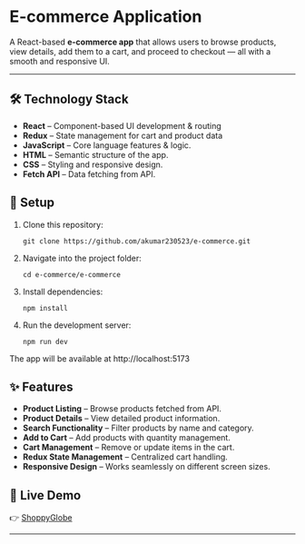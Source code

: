 # E-commerce Application
A React-based **e-commerce app** that allows users to browse products, view details, add them to a cart, and proceed to checkout — all with a smooth and responsive UI.

---

## 🛠️ Technology Stack
- **React** – Component-based UI development & routing
- **Redux** – State management for cart and product data
- **JavaScript** – Core language features & logic.
- **HTML** – Semantic structure of the app.
- **CSS** – Styling and responsive design.
- **Fetch API** – Data fetching from API.

## 🚀 Setup
1. Clone this repository:
   ```
   git clone https://github.com/akumar230523/e-commerce.git
   ```
2. Navigate into the project folder:
   ```
   cd e-commerce/e-commerce
   ```
3. Install dependencies:
   ```
   npm install
   ```
4. Run the development server:
   ```
   npm run dev
   ```
The app will be available at http://localhost:5173

## ✨ Features
- **Product Listing** – Browse products fetched from API.
- **Product Details** – View detailed product information.
- **Search Functionality** – Filter products by name and category.
- **Add to Cart** – Add products with quantity management.
- **Cart Management** – Remove or update items in the cart.
- **Redux State Management** – Centralized cart handling.
- **Responsive Design** – Works seamlessly on different screen sizes.

## 🔗 Live Demo
👉 [ShoppyGlobe](https://akumar230523.github.io/e-commerce/)

---